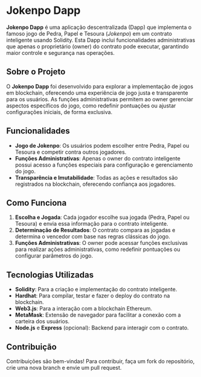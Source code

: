 # Jokenpo Dapp

**Jokenpo Dapp** é uma aplicação descentralizada (Dapp) que implementa o famoso jogo de Pedra, Papel e Tesoura (*Jokenpo*) em um contrato inteligente usando Solidity. Esta Dapp inclui funcionalidades administrativas que apenas o proprietário (owner) do contrato pode executar, garantindo maior controle e segurança nas operações.

## Sobre o Projeto

O **Jokenpo Dapp** foi desenvolvido para explorar a implementação de jogos em blockchain, oferecendo uma experiência de jogo justa e transparente para os usuários. As funções administrativas permitem ao owner gerenciar aspectos específicos do jogo, como redefinir pontuações ou ajustar configurações iniciais, de forma exclusiva.

## Funcionalidades

- **Jogo de Jokenpo**: Os usuários podem escolher entre Pedra, Papel ou Tesoura e competir contra outros jogadores.
- **Funções Administrativas**: Apenas o owner do contrato inteligente possui acesso a funções especiais para configuração e gerenciamento do jogo.
- **Transparência e Imutabilidade**: Todas as ações e resultados são registrados na blockchain, oferecendo confiança aos jogadores.

## Como Funciona

1. **Escolha e Jogada**: Cada jogador escolhe sua jogada (Pedra, Papel ou Tesoura) e envia essa informação para o contrato inteligente.
2. **Determinação de Resultados**: O contrato compara as jogadas e determina o vencedor com base nas regras clássicas do jogo.
3. **Funções Administrativas**: O owner pode acessar funções exclusivas para realizar ações administrativas, como redefinir pontuações ou configurar parâmetros do jogo.

## Tecnologias Utilizadas

- **Solidity**: Para a criação e implementação do contrato inteligente.
- **Hardhat**: Para compilar, testar e fazer o deploy do contrato na blockchain.
- **Web3.js**: Para a interação com a blockchain Ethereum.
- **MetaMask**: Extensão de navegador para facilitar a conexão com a carteira dos usuários.
- **Node.js** e **Express** (opcional): Backend para interagir com o contrato.

## Contribuição

Contribuições são bem-vindas! Para contribuir, faça um fork do repositório, crie uma nova branch e envie um pull request.

